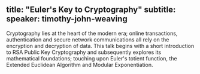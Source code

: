 title: "Euler's Key to Cryptography"
subtitle:
speaker: timothy-john-weaving
---
Cryptography lies at the heart of the modern era; online transactions, authentication and secure network communications all rely on the encryption and decryption of data.
This talk begins with a short introduction to RSA Public Key Cryptography and subsequently explores its mathematical foundations; touching upon Euler's totient function, the Extended Euclidean Algorithm and Modular Exponentiation.